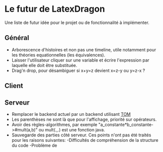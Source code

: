 # Le futur de LatexDragon
Une liste de futur idée pour le projet ou de fonctionnalité à implémenter.
## Général
* Arborescence d'histoires et non pas une timeline, utile notamment pour les théories equationnelles (les équivalences).
* Laisser l'utilisateur cliquer sur une variable et écrire l'expression par laquelle elle doit être substituée.
* Drag'n drop, pour désambiguer si x+y=z devient x=z-y ou y=z-x ?
## Client

## Serveur
* Remplacer le backend actuel par un backend utilisant [TOM](http://tom.loria.fr/wiki/index.php5/Main_Page)
* Les parenthèses ne sont là que pour l'affichage, priorité sur opérateurs.
* Avoir des règles-algorithmes, par exemple "a_constante*b_constante->#mult(a,b)" ou mult(.,.) est une fonction java.
* Sauvegarde des parties côté serveur. Ces points n'ont pas été traités pour les raisons suivantes:
-Difficultés de compréhension de la structure du code
-Problème de 



